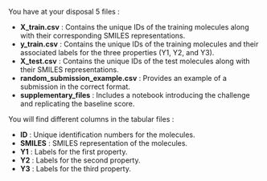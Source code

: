 You have at your disposal 5 files : 

- **X_train.csv** : Contains the unique IDs of the training molecules along with their corresponding SMILES representations.
- **y_train.csv** : Contains the unique IDs of the training molecules and their associated labels for the three properties (Y1, Y2, and Y3).
- **X_test.csv** : Contains the unique IDs of the test molecules along with their SMILES representations.
- **random_submission_example.csv** : Provides an example of a submission in the correct format.
- **supplementary_files** : Includes a notebook introducing the challenge and replicating the baseline score.

You will find different columns in the tabular files : 
- **ID** : Unique identification numbers for the molecules.
- **SMILES** : SMILES representation of the molecules.
- **Y1** : Labels for the first property.
- **Y2** : Labels for the second property.
- **Y3** : Labels for the third property.